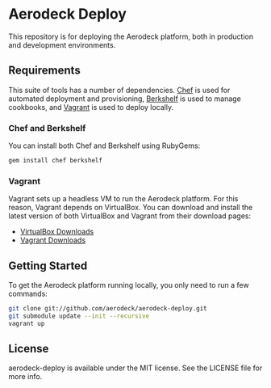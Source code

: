 # Aerodeck Deploy

This repository is for deploying the Aerodeck platform, both in production and development environments.

## Requirements

This suite of tools has a number of dependencies. [Chef](http://www.opscode.com/chef/) is used for automated deployment and
provisioning, [Berkshelf](http://berkshelf.com) is used to manage cookbooks, and
[Vagrant](http://www.vagrantup.com) is used to deploy locally.

### Chef and Berkshelf

You can install both Chef and Berkshelf using RubyGems:

``` sh
gem install chef berkshelf
```

### Vagrant

Vagrant sets up a headless VM to run the Aerodeck platform. For this reason, Vagrant depends on VirtualBox. You can
download and install the latest version of both VirtualBox and Vagrant from their download pages:

- [VirtualBox Downloads](https://www.virtualbox.org/wiki/Downloads)
- [Vagrant Downloads](http://downloads.vagrantup.com/)

## Getting Started

To get the Aerodeck platform running locally, you only need to run a few commands:

``` sh
git clone git://github.com/aerodeck/aerodeck-deploy.git
git submodule update --init --recursive
vagrant up
```

## License

aerodeck-deploy is available under the MIT license. See the LICENSE file for more info.
